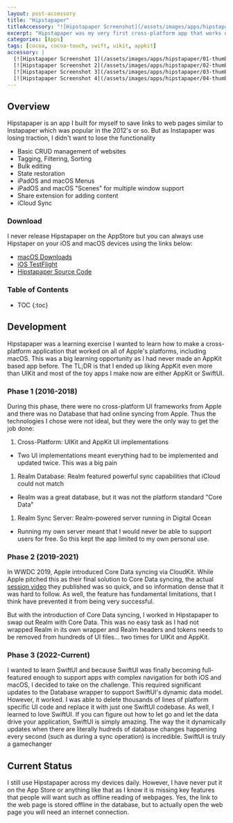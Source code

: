 ```yaml
---
layout: post-accessory
title: "Hipstapaper"
titleAccessory: "![Hipstapaper Screenshot](/assets/images/apps/hipstapaper/title.png){: .page-title .reflect .below-xl .round-sm }"
excerpt: "Hipstapaper was my very first cross-platform app that works on iPhone, iPad, and macOS"
categories: [Apps]
tags: [cocoa, cocoa-touch, swift, uikit, appkit]
accessory: |
  [![Hipstapaper Screenshot 1](/assets/images/apps/hipstapaper/01-thumb.png)](/assets/images/apps/hipstapaper/01-full.png)
  [![Hipstapaper Screenshot 2](/assets/images/apps/hipstapaper/02-thumb.png)](/assets/images/apps/hipstapaper/02-full.png)
  [![Hipstapaper Screenshot 3](/assets/images/apps/hipstapaper/03-thumb.png)](/assets/images/apps/hipstapaper/03-full.png)
  [![Hipstapaper Screenshot 4](/assets/images/apps/hipstapaper/04-thumb.png)](/assets/images/apps/hipstapaper/04-full.png)
---
```


## Overview

Hipstapaper is an app I built for myself to save links to web pages similar to 
Instapaper which was popular in the 2012's or so. But as Instapaper was losing
traction, I didn't want to lose the functionality

- Basic CRUD management of websites
- Tagging, Filtering, Sorting
- Bulk editing
- State restoration
- iPadOS and macOS Menus
- iPadOS and macOS "Scenes" for multiple window support
- Share extension for adding content
- iCloud Sync

### Download

I never release Hipstapaper on the AppStore but you can always use Hipstaper
on your iOS and macOS devices using the links below:

- [macOS Downloads](https://github.com/jeffreybergier/Hipstapaper/tree/main/Releases/macOS)
- [iOS TestFlight](https://testflight.apple.com/join/V1f2j5Jd)
- [Hipstapaper Source Code](https://github.com/jeffreybergier/Hipstapaper/)

### Table of Contents

* TOC
{:toc}

## Development

Hipstapaper was a learning exercise I wanted to learn how to make a
cross-platform application that worked on all of Apple's platforms, including
macOS. This was a big learning opportunity as I had never made an AppKit based
app before. The TL;DR is that I ended up liking AppKit even more than UIKit and
most of the toy apps I make now are either AppKit or SwiftUI.

### Phase 1 (2016-2018)

During this phase, there were no cross-platform UI frameworks from Apple and
there was no Database that had online syncing from Apple. Thus the technologies 
I chose were not ideal, but they were the only way to get the job done:

1. Cross-Platform: UIKit and AppKit UI implementations
  - Two UI implementations meant everything had to be implemented and updated
    twice. This was a big pain
1. Realm Database: Realm featured powerful sync capabilities that iCloud could
   not match
  - Realm was a great database, but it was not the platform standard "Core Data"
1. Realm Sync Server: Realm-powered server running in Digital Ocean
  - Running my own server meant that I would never be able to support users for
    free. So this kept the app limited to my own personal use.
    
### Phase 2 (2019-2021)

In WWDC 2019, Apple introduced Core Data syncing via CloudKit. While Apple
pitched this as their final solution to Core Data syncing, the actual
[session video](https://developer.apple.com/videos/play/wwdc2019/202) they
published was so quick, and so information dense that it was hard to follow.
As well, the feature has fundamental limitations, that I think have prevented
it from being very successful.

But with the introduction of Core Data syncing, I worked in Hipstapaper to 
swap out Realm with Core Data. This was no easy task as I had not wrapped
Realm in its own wrapper and Realm headers and tokens needs to be removed
from hundreds of UI files... two times for UIKit and AppKit.

### Phase 3 (2022-Current)

I wanted to learn SwiftUI and because SwiftUI was finally becoming full-featured
enough to support apps with complex navigation for both iOS and macOS, I decided
to take on the challenge. This required significant updates to the Database
wrapper to support SwiftUI's dynamic data model. However, it worked. I was able
to delete thousands of lines of platform specific UI code and replace it with
just one SwiftUI codebase. As well, I learned to love SwiftUI. If you can figure
out how to let go and let the data drive your application, SwiftUI is simply
amazing. The way the it dynamically updates when there are literally hudreds
of database changes happening every second \(such as during a sync operation\)
is incredible. SwiftUI is truly a gamechanger

## Current Status

I still use Hipstapaper across my devices daily. However, I have never put it 
on the App Store or anything like that as I know it is missing key features
that people will want such as offline reading of webpages. Yes, the link to
the web page is stored offline in the database, but to actually open the web
page you will need an internet connection.

